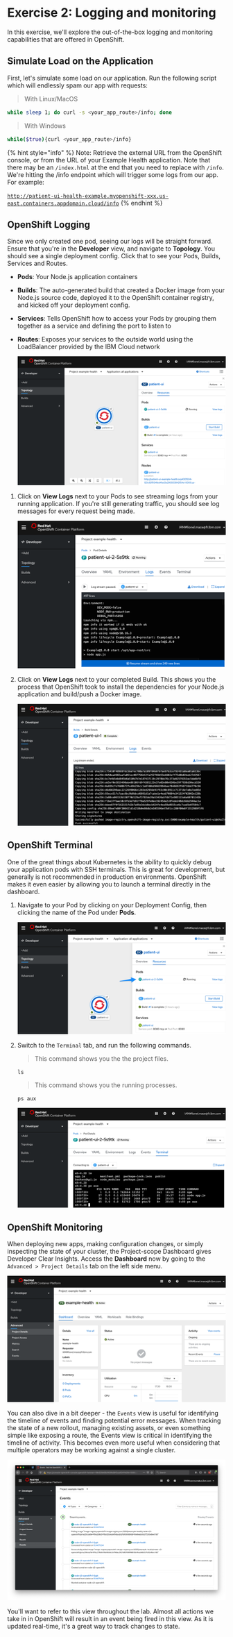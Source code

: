 # Exercise 2: Logging and monitoring

In this exercise, we'll explore the out-of-the-box logging and monitoring capabilities that are offered in OpenShift.

## Simulate Load on the Application

First, let's simulate some load on our application. Run the following script which will endlessly spam our app with requests:

> With Linux/MacOS
```bash
while sleep 1; do curl -s <your_app_route>/info; done
```

> With Windows
```bash
while($true){curl <your_app_route>/info}
```

{% hint style="info" %}
Note: Retrieve the external URL from the OpenShift console, or from the URL of your Example Health application. Note that there may be an `/index.html` at the end that you need to replace with `/info`. We're hitting the /info endpoint which will trigger some logs from our app. For example:

[`http://patient-ui-health-example.myopenshift-xxx.us-east.containers.appdomain.cloud/info`](http://patient-ui-health-example.myopenshift-341665-66631af3eb2bd8030c5bb56d415b8851-0001.us-east.containers.appdomain.cloud/jee.html)
{% endhint %}

## OpenShift Logging

Since we only created one pod, seeing our logs will be straight forward. Ensure that you're in the **Developer** view, and navigate to **Topology**. You should see a single deployment config. Click that to see your Pods, Builds, Services and Routes.

* **Pods**: Your Node.js application containers
* **Builds**: The auto-generated build that created a Docker image from your Node.js source code, deployed it to the OpenShift container registry, and kicked off your deployment config.
* **Services**: Tells OpenShift how to access your Pods by grouping them together as a service and defining the port to listen to
* **Routes**: Exposes your services to the outside world using the LoadBalancer provided by the IBM Cloud network

    ![Topology Deployment Config](../.gitbook/assets/ocp43-topology.png)


1. Click on **View Logs** next to your Pods to see streaming logs from your running application. If you're still generating traffic, you should see log messages for every request being made.

    ![Pod Logs](../.gitbook/assets/ocp43-pod-logs.png)

1. Click on **View Logs** next to your completed Build. This shows you the process that OpenShift took to install the dependencies for your Node.js application and build/push a Docker image.

    ![Build Logs](../.gitbook/assets/ocp43-build-logs.png)

## OpenShift Terminal

One of the great things about Kubernetes is the ability to quickly debug your application pods with SSH terminals. This is great for development, but generally is not recommended in production environments. OpenShift makes it even easier by allowing you to launch a terminal directly in the dashboard.

1. Navigate to your Pod by clicking on your Deployment Config, then clicking the name of the Pod under **Pods**. 

    ![Navigate to Pod](../.gitbook/assets/ocp43-pod-arrow.png)

1. Switch to the `Terminal` tab, and run the following commands.

    > This command shows you the the project files.
    ```console
    ls
    ```

    > This command shows you the running processes.
    ```console
    ps aux
    ```

    ![Terminal](../.gitbook/assets/ocp43-terminal.png)

## OpenShift Monitoring

When deploying new apps, making configuration changes, or simply inspecting the state of your cluster, the Project-scope Dashboard gives Developer Clear Insights. Access the **Dashboard** now by going to the `Advanced > Project Details` tab on the left side menu.

![View Details](../.gitbook/assets/ocp43-project-details.png)

You can also dive in a bit deeper - the `Events` view is useful for identifying the timeline of events and finding potential error messages. When tracking the state of a new rollout, managing existing assets, or even something simple like exposing a route, the Events view is critical in identifying the timeline of activity. This becomes even more useful when considering that multiple operators may be working against a single cluster.

![View Details](../.gitbook/assets/projectevents.png)

You'll want to refer to this view throughout the lab. Almost all actions we take in in OpenShift will result in an event being fired in this view. As it is updated real-time, it's a great way to track changes to state.
